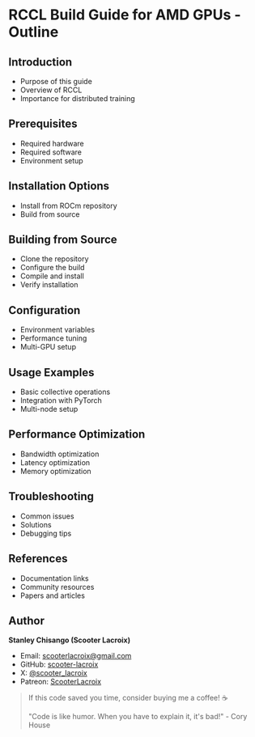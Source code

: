 # RCCL Build Guide for AMD GPUs - Outline

## Introduction
- Purpose of this guide
- Overview of RCCL
- Importance for distributed training

## Prerequisites
- Required hardware
- Required software
- Environment setup

## Installation Options
- Install from ROCm repository
- Build from source

## Building from Source
- Clone the repository
- Configure the build
- Compile and install
- Verify installation

## Configuration
- Environment variables
- Performance tuning
- Multi-GPU setup

## Usage Examples
- Basic collective operations
- Integration with PyTorch
- Multi-node setup

## Performance Optimization
- Bandwidth optimization
- Latency optimization
- Memory optimization

## Troubleshooting
- Common issues
- Solutions
- Debugging tips

## References
- Documentation links
- Community resources
- Papers and articles


## Author

**Stanley Chisango (Scooter Lacroix)**

- Email: scooterlacroix@gmail.com
- GitHub: [scooter-lacroix](https://github.com/scooter-lacroix)
- X: [@scooter_lacroix](https://x.com/scooter_lacroix)
- Patreon: [ScooterLacroix](https://patreon.com/ScooterLacroix)

> If this code saved you time, consider buying me a coffee! ☕
> 
> "Code is like humor. When you have to explain it, it's bad!" - Cory House

